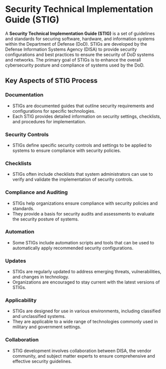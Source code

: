 # Security Technical Implementation Guide (STIG)

A **Security Technical Implementation Guide (STIG)** is a set of guidelines and standards for securing software, hardware, and information systems within the Department of Defense (DoD). STIGs are developed by the Defense Information Systems Agency (DISA) to provide security configurations and best practices to ensure the security of DoD systems and networks. The primary goal of STIGs is to enhance the overall cybersecurity posture and compliance of systems used by the DoD.

## Key Aspects of STIG Process

### Documentation

- STIGs are documented guides that outline security requirements and configurations for specific technologies.
- Each STIG provides detailed information on security settings, checklists, and procedures for implementation.

### Security Controls

- STIGs define specific security controls and settings to be applied to systems to ensure compliance with security policies.

### Checklists

- STIGs often include checklists that system administrators can use to verify and validate the implementation of security controls.

### Compliance and Auditing

- STIGs help organizations ensure compliance with security policies and standards.
- They provide a basis for security audits and assessments to evaluate the security posture of systems.

### Automation

- Some STIGs include automation scripts and tools that can be used to automatically apply recommended security configurations.

### Updates

- STIGs are regularly updated to address emerging threats, vulnerabilities, and changes in technology.
- Organizations are encouraged to stay current with the latest versions of STIGs.

### Applicability

- STIGs are designed for use in various environments, including classified and unclassified systems.
- They are applicable to a wide range of technologies commonly used in military and government settings.

### Collaboration

- STIG development involves collaboration between DISA, the vendor community, and subject matter experts to ensure comprehensive and effective security guidelines.
